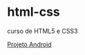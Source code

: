 # html-css
 curso de HTML5 e CSS3

<a href="https://ronaldfb.github.io/projeto-android/" target="_blank">Projeto Android</a>